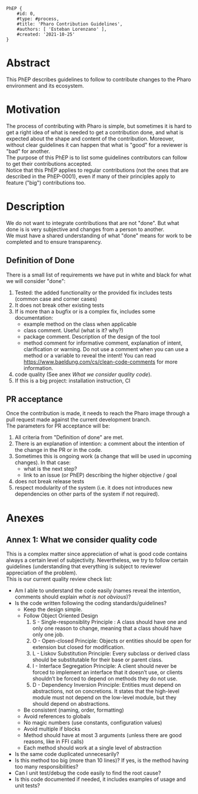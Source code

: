 ```
PhEP {
	#id: 0,
	#type: #process,
	#title: 'Pharo Contribution Guidelines',
	#authors: [ 'Esteban Lorenzano' ],
	#created: '2021-10-25'
}
```

# Abstract
This PhEP describes guidelines to follow to contribute changes to the Pharo environment and its ecosystem. 

# Motivation
The process of contributing with Pharo is simple, but sometimes it is hard to get a right idea of what is needed to get a contribution done, and what is expected about the shape and content of the contribution. Moreover, without clear guidelines it can happen that what is "good" for a reviewer is "bad" for another.  
The purpose of this PhEP is to list some guidelines contributors can follow to get their contributions accepted.  
Notice that this PhEP applies to regular contributions (not the ones that are described in the PhEP-0001), even if many of their principles apply to feature ("big") contributions too.  

# Description 
We do not want to integrate contributions that are not "done". But what done is is very subjective and changes from a person to another.  
We must have a shared understanding of what "done" means for work to be completed and to ensure transparency.  

## Definition of Done
There is a small list of requirements we have put in white and black for what we will consider "done":  

1. Tested: the added functionality or the provided fix includes tests (common case and corner cases)
2. It does not break other existing tests
3. If is more than a bugfix or is a complex fix, includes some documentation:
	- example method on the class when applicable
	- class comment. Useful (what is it? why?)
	- package comment. Description of the design of the tool
	- method comment for informative comment, explanation of intent, clarification or warning. Do not use a comment when you can use a method or a variable to reveal the intent! You can read https://www.baeldung.com/cs/clean-code-comments for more information.
4. code quality (See anex *What we consider quality code*).
5. If this is a big project: installation instruction, CI

## PR acceptance
Once the contribution is made, it needs to reach the Pharo image through a pull request made against the current development branch.  
The parameters for PR acceptance will be: 

1. All criteria from "Definition of done" are met.
2. There is an explanation of intention: a comment about the intention of the change in the PR or in the code.
3. Sometimes this is ongoing work (a change that will be used in upcoming changes). In that case:
	- what is the next step?
	- link to an issue (or PhEP) describing the higher objective / goal
4. does not break release tests
5. respect modularity of the system (i.e. it does not introduces new dependencies on other parts of the system if not required).

# Anexes

## Annex 1: What we consider quality code
This is a complex matter since appreciation of what is good code contains always a certain level of subjectivity. Nevertheless, we try to follow certain guidelines (understanding that everything is subject to reviewer appreciation of the problem).  
This is our current quality review check list:  
- Am I able to understand the code easily (names reveal the intention, comments should explain *what is not obvious*)?
- Is the code written following the coding standards/guidelines?
	- Keep the design simple.
	- Follow Object Oriented Design
	    1. S - Single-responsiblity Principle : A class should have one and only one reason to change, meaning that a class should have only one job.
	    2. O - Open-closed Principle: Objects or entities should be open for extension but closed for modification.
	    3. L - Liskov Substitution Principle: Every subclass or derived class should be substitutable for their base or parent class.
	    4. I - Interface Segregation Principle: A client should never be forced to implement an interface that it doesn’t use, or clients shouldn’t be forced to depend on methods they do not use.
	    5. D - Dependency Inversion Principle: Entities must depend on abstractions, not on concretions. It states that the high-level module must not depend on the low-level module, but they should depend on abstractions.
	- Be consistent (naming, order, formatting)
	- Avoid references to globals
	- No magic numbers (use constants, configuration values)
	- Avoid multiple if blocks
	- Method should have at most 3 arguments (unless there are good reasons, like in FFI calls) 
	- Each method should work at a single level of abstraction
- Is the same code duplicated unnecesarily?
- Is this method too big (more than 10 lines)? If yes, is the method having too many responsibilities?
- Can I unit test/debug the code easily to find the root cause?
- Is this code documented if needed, it includes examples of usage and unit tests?
